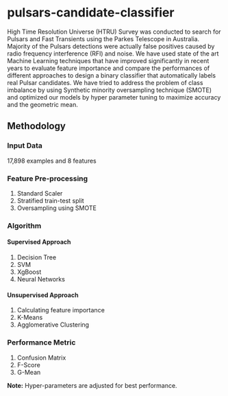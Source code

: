# pulsars-candidate-classifier

High Time Resolution Universe (HTRU) Survey was conducted to search for Pulsars and Fast Transients using the Parkes Telescope in Australia.
Majority of the Pulsars detections were actually false positives caused by radio frequency interference (RFI) and noise.
We have used state of the art Machine Learning techniques that have improved significantly in recent years to evaluate feature importance and compare the performances of different approaches to design a binary classifier that automatically labels real Pulsar candidates.
We have tried to address the problem of class imbalance by using Synthetic minority oversampling technique (SMOTE) and optimized our models by hyper parameter tuning to maximize accuracy and the geometric mean.

## Methodology

### Input Data
17,898 examples and 8 features

### Feature Pre-processing
1. Standard Scaler
2. Stratified train-test split
3. Oversampling using SMOTE

### Algorithm

#### Supervised Approach
1. Decision Tree
2. SVM
3. XgBoost
4. Neural Networks

#### Unsupervised Approach
1. Calculating feature importance
2. K-Means
3. Agglomerative Clustering

### Performance Metric
1. Confusion Matrix
2. F-Score
3. G-Mean


**Note:** Hyper-parameters are adjusted for best performance.
